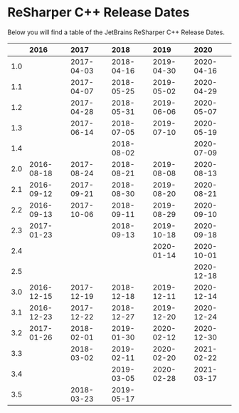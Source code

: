 # ReSharper C++ Release Dates
Below you will find a table of the JetBrains ReSharper C++ Release Dates.

|     | 2016       | 2017       | 2018       | 2019       | 2020       |
|----:|:-----------|:-----------|:-----------|:-----------|:-----------|
| 1.0 |            | 2017-04-03 | 2018-04-16 | 2019-04-30 | 2020-04-16 |
| 1.1 |            | 2017-04-07 | 2018-05-25 | 2019-05-02 | 2020-04-29 |
| 1.2 |            | 2017-04-28 | 2018-05-31 | 2019-06-06 | 2020-05-07 |
| 1.3 |            | 2017-06-14 | 2018-07-05 | 2019-07-10 | 2020-05-19 |
| 1.4 |            |            | 2018-08-02 |            | 2020-07-09 |
| 2.0 | 2016-08-18 | 2017-08-24 | 2018-08-21 | 2019-08-08 | 2020-08-13 |
| 2.1 | 2016-09-12 | 2017-09-21 | 2018-08-30 | 2019-08-20 | 2020-08-21 |
| 2.2 | 2016-09-13 | 2017-10-06 | 2018-09-11 | 2019-08-29 | 2020-09-10 |
| 2.3 | 2017-01-23 |            | 2018-09-13 | 2019-10-18 | 2020-09-18 |
| 2.4 |            |            |            | 2020-01-14 | 2020-10-01 |
| 2.5 |            |            |            |            | 2020-12-18 |
| 3.0 | 2016-12-15 | 2017-12-19 | 2018-12-18 | 2019-12-11 | 2020-12-14 |
| 3.1 | 2016-12-23 | 2017-12-22 | 2018-12-27 | 2019-12-20 | 2020-12-24 |
| 3.2 | 2017-01-26 | 2018-02-01 | 2019-01-30 | 2020-02-12 | 2020-12-30 |
| 3.3 |            | 2018-03-02 | 2019-02-11 | 2020-02-20 | 2021-02-22 |
| 3.4 |            |            | 2019-03-05 | 2020-02-28 | 2021-03-17 |
| 3.5 |            | 2018-03-23 | 2019-05-17 |            |            |